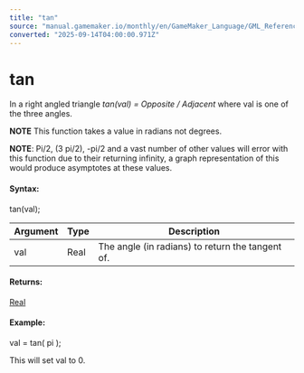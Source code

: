 ```yaml
---
title: "tan"
source: "manual.gamemaker.io/monthly/en/GameMaker_Language/GML_Reference/Maths_And_Numbers/Angles_And_Distance/tan.htm"
converted: "2025-09-14T04:00:00.971Z"
---
```


# tan

In a right angled triangle _tan(val) = Opposite / Adjacent_ where val is one of the three angles.

**NOTE** This function takes a value in radians not degrees.

**NOTE**: Pi/2, (3 pi/2), -pi/2 and a vast number of other values will error with this function due to their returning infinity, a graph representation of this would produce asymptotes at these values.

#### Syntax:

tan(val);

| Argument | Type | Description |
| --- | --- | --- |
| val | Real | The angle (in radians) to return the tangent of. |

#### Returns:

[Real](../../../GML_Overview/Data_Types.md)

#### Example:

val = tan( pi );

This will set val to 0.